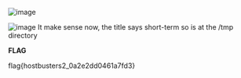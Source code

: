 ![image](https://github.com/user-attachments/assets/d332a54e-8ebc-4d11-85a8-bbb30b564021)


![image](https://github.com/user-attachments/assets/ead35188-4617-4cfd-818d-dfe8c32c5279)
It make sense now, the title says short-term so is at the /tmp directory

**FLAG**

flag{hostbusters2_0a2e2dd0461a7fd3}
